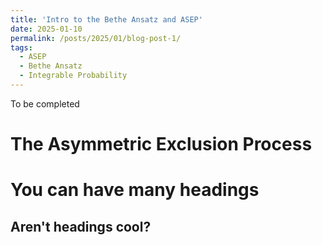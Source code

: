 ```yaml
---
title: 'Intro to the Bethe Ansatz and ASEP'
date: 2025-01-10
permalink: /posts/2025/01/blog-post-1/
tags:
  - ASEP
  - Bethe Ansatz
  - Integrable Probability
---
```


To be completed

The Asymmetric Exclusion Process
======

You can have many headings
======

Aren't headings cool?
------
